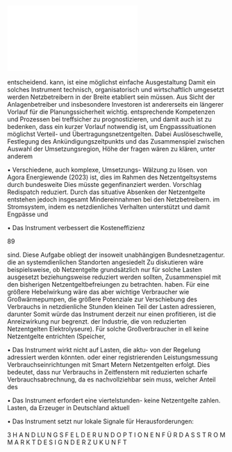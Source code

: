 ![./pages/page91.pdf](../assets/./pages/page91.pdf)




entscheidend.
kann, ist eine möglichst einfache Ausgestaltung
Damit ein solches Instrument technisch, organisatorisch und wirtschaftlich umgesetzt werden
Netzbetreibern in der Breite etabliert sein müssen. Aus Sicht der Anlagenbetreiber und insbesondere Investoren ist andererseits ein längerer Vorlauf für die Planungssicherheit wichtig.
entsprechende Kompetenzen und Prozessen bei
treffsicher zu prognostizieren, und damit auch
ist zu bedenken, dass ein kurzer Vorlauf notwendig ist, um Engpasssituationen möglichst
Verteil- und Übertragungsnetzentgelten. Dabei
Auslöseschwelle, Festlegung des Ankündigungszeitpunkts und das Zusammenspiel zwischen
Auswahl der Umsetzungsregion, Höhe der
fragen wären zu klären, unter anderem

• Verschiedene, auch komplexe, Umsetzungs-
Wälzung zu lösen.
von Agora Energiewende (2023) ist, dies im Rahmen des Netzentgeltsystems durch bundesweite
Dies müsste gegenfinanziert werden. Vorschlag
Redispatch reduziert. Durch das situative Absenken der Netzentgelte entstehen jedoch insgesamt Mindereinnahmen bei den Netzbetreibern.
im Stromsystem, indem es netzdienliches Verhalten unterstützt und damit Engpässe und

• Das Instrument verbessert die Kosteneffizienz

89

sind. Diese Aufgabe obliegt der insoweit unabhängigen Bundesnetzagentur.
die an systemdienlichen Standorten angesiedelt
Zu diskutieren wäre beispielsweise, ob Netzentgelte grundsätzlich nur für solche Lasten ausgesetzt beziehungsweise reduziert werden sollten,
Zusammenspiel mit den bisherigen Netzentgeltbefreiungen zu betrachten.
haben. Für eine größere Hebelwirkung wäre das
aber wichtige Verbraucher wie Großwärmepumpen, die größere Potenziale zur Verschiebung des Verbrauchs in netzdienliche Stunden
kleinen Teil der Lasten adressieren, darunter
Somit würde das Instrument derzeit nur einen
profitieren, ist die Anreizwirkung nur begrenzt.
der Industrie, die von reduzierten Netzentgelten
Elektrolyseure). Für solche Großverbraucher in
ell keine Netzentgelte entrichten (Speicher,

• Das Instrument wirkt nicht auf Lasten, die aktu-
von der Regelung adressiert werden könnten.
oder einer registrierenden Leistungsmessung
Verbrauchseinrichtungen mit Smart Metern
Netzentgelten erfolgt. Dies bedeutet, dass nur
Verbrauchs in Zeitfenstern mit reduzierten
scharfe Verbrauchsabrechnung, da es nachvollziehbar sein muss, welcher Anteil des

• Das Instrument erfordert eine viertelstunden-
keine Netzentgelte zahlen.
Lasten, da Erzeuger in Deutschland aktuell

• Das Instrument setzt nur lokale Signale für
Herausforderungen:

3 H A N D LU N G S F E L D E R U N D O P T I O N E N F Ü R D A S S T R O M M A R K T D E S I G N D E R Z U K U N F T
